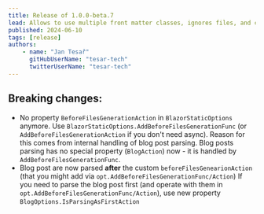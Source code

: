 ```yaml
---
title: Release of 1.0.0-beta.7
lead: Allows to use multiple front matter classes, ignores files, and copies static web assets 
published: 2024-06-10
tags: [release]
authors:
    - name: "Jan Tesař"
      gitHubUserName: "tesar-tech"
      twitterUserName: "tesar-tech"
---
```


## Breaking changes:

- No property `BeforeFilesGenerationAction` in `BlazorStaticOptions` anymore. Use `BlazorStaticOptions.AddBeforeFilesGenerationFunc`
  (or `AddBeforeFilesGenerationAction` if you don't need async). Reason for this comes from internal handling of blog post parsing. 
  Blog posts parsing has no special property (`BlogAction`) now - it is handled by `AddBeforeFilesGenerationFunc`.
- Blog post are now parsed **after** the custom `beforeFilesGenearionAction` (that you might add via `opt.AddBeforeFilesGenerationFunc/Action`)
  If you need to parse the blog post first (and operate with them in `opt.AddBeforeFilesGenerationFunc/Action`), use new property `BlogOptions.IsParsingAsFirstAction`


